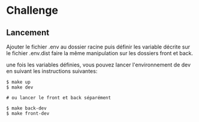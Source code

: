 # Challenge


## Lancement
Ajouter le fichier .env au dossier racine puis définir les variable décrite sur le fichier .env.dist
faire la même manipulation sur les dossiers front et back.

une fois les variables définies, vous pouvez lancer l'environnement de dev en suivant les instructions suivantes:
```
$ make up
$ make dev

# ou lancer le front et back séparément

$ make back-dev
$ make front-dev
```
